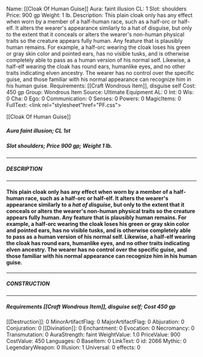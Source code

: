 Name: [[Cloak Of Human Guise]]
Aura: faint illusion
CL: 1
Slot: shoulders
Price: 900 gp
Weight: 1 lb.
Description: This plain cloak only has any effect when worn by a member of a half-human race, such as a half-orc or half-elf. It alters the wearer's appearance similarly to a hat of disguise, but only to the extent that it conceals or alters the wearer's non-human physical traits so the creature appears fully human. Any feature that is plausibly human remains. For example, a half-orc wearing the cloak loses his green or gray skin color and pointed ears, has no visible tusks, and is otherwise completely able to pass as a human version of his normal self. Likewise, a half-elf wearing the cloak has round ears, humanlike eyes, and no other traits indicating elven ancestry. The wearer has no control over the specific guise, and those familiar with his normal appearance can recognize him in his human guise.
Requirements: [[Craft Wondrous Item]], disguise self
Cost: 450 gp
Group: Wondrous Item
Source: Ultimate Equipment
AL: 0
Int: 0
Wis: 0
Cha: 0
Ego: 0
Communication: 0
Senses: 0
Powers: 0
MagicItems: 0
FullText: <link rel="stylesheet"href="PF.css"><div class="heading"><p class="alignleft">[[Cloak Of Human Guise]]</p><div style="clear: both;"></div></div><div><h5><b>Aura </b>faint illusion; <b>CL </b>1st</h5><h5><b>Slot </b>shoulders; <b>Price </b>900 gp; <b>Weight </b>1 lb.</h5></div><hr/><div><h5><b>DESCRIPTION</b></h5></div><hr/><div><h4><p>This plain cloak only has any effect when worn by a member of a half-human race, such as a half-orc or half-elf. It alters the wearer's appearance similarly to a <i>hat of disguise</i>, but only to the extent that it conceals or alters the wearer's non-human physical traits so the creature appears fully human. Any feature that is plausibly human remains. For example, a half-orc wearing the cloak loses his green or gray skin color and pointed ears, has no visible tusks, and is otherwise completely able to pass as a human version of his normal self. Likewise, a half-elf wearing the cloak has round ears, humanlike eyes, and no other traits indicating elven ancestry. The wearer has no control over the specific guise, and those familiar with his normal appearance can recognize him in his human guise.</p></h4></div><hr/><div><h5><b>CONSTRUCTION</b></h5></div><hr/><div><h5><b>Requirements </b>[[Craft Wondrous Item]], <i>disguise self</i>; <b>Cost </b>450 gp</h5></div>
[[Destruction]]: 0
MinorArtifactFlag: 0
MajorArtifactFlag: 0
Abjuration: 0
Conjuration: 0
[[Divination]]: 0
Enchantment: 0
Evocation: 0
Necromancy: 0
Transmutation: 0
AuraStrength: faint
WeightValue: 1.0
PriceValue: 900
CostValue: 450
Languages: 0
BaseItem: 0
LinkText: 0
id: 2066
Mythic: 0
LegendaryWeapon: 0
Illusion: 1
Universal: 0
effects: 0
